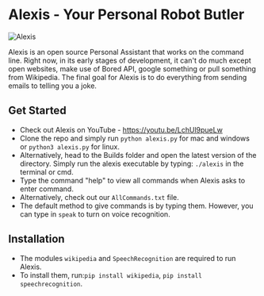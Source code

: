 # Alexis - Your Personal Robot Butler
![Alexis](https://github.com/virejdasani/Alexis/blob/master/res/img/Alexisimg.jpg?raw=true)

Alexis is an open source Personal Assistant that works on the command line.
Right now, in its early stages of development, it can't do much except open websites, make use of Bored API, google something or pull something from Wikipedia.
The final goal for Alexis is to do everything from sending emails to telling you a joke.

## Get Started
- Check out Alexis on YouTube - https://youtu.be/LchUl9pueLw
- Clone the repo and simply run `python alexis.py` for mac and windows or
`python3 alexis.py` for linux.
- Alternatively, head to the Builds folder and open the latest version of the directory. Simply run the alexis executable by typing: `./alexis` in the terminal or cmd.
- Type the command "help" to view all commands when Alexis asks to enter command.
- Alternatively, check out our `AllCommands.txt` file.
- The default method to give commands is by typing them. However, you can type in `speak` to turn on voice recognition.

## Installation
- The modules `wikipedia` and `SpeechRecognition` are required to run Alexis.     
- To install them, run:`pip install wikipedia`, `pip install speechrecognition`.

